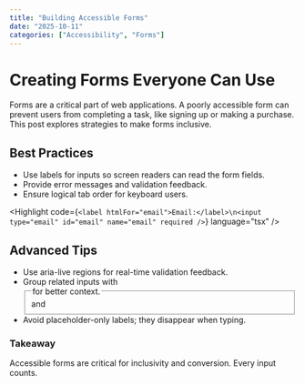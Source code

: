 ```yaml
---
title: "Building Accessible Forms"
date: "2025-10-11"
categories: ["Accessibility", "Forms"]
---
```


# Creating Forms Everyone Can Use

Forms are a critical part of web applications. A poorly accessible form can prevent users from completing a task, like signing up or making a purchase. This post explores strategies to make forms inclusive.

## Best Practices

- Use labels for inputs so screen readers can read the form fields.  
- Provide error messages and validation feedback.  
- Ensure logical tab order for keyboard users.

<Highlight code={`<label htmlFor="email">Email:</label>\n<input type="email" id="email" name="email" required />`} language="tsx" />

## Advanced Tips

- Use aria-live regions for real-time validation feedback.  
- Group related inputs with <fieldset> and <legend> for better context.  
- Avoid placeholder-only labels; they disappear when typing.

### Takeaway

Accessible forms are critical for inclusivity and conversion. Every input counts.
